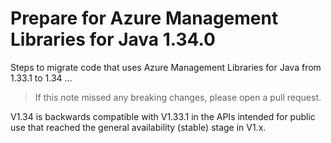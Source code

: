 # Prepare for Azure Management Libraries for Java 1.34.0 #

Steps to migrate code that uses Azure Management Libraries for Java from 1.33.1 to 1.34 ...

> If this note missed any breaking changes, please open a pull request.

V1.34 is backwards compatible with V1.33.1 in the APIs intended for public use that reached the general availability (stable) stage in V1.x.
